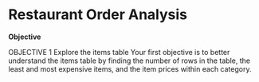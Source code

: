 # Restaurant Order Analysis

**Objective**

OBJECTIVE 1
Explore the items table
Your first objective is to better understand the items table by finding the number of rows in the table, the least and most expensive items, and the item prices within each category.

